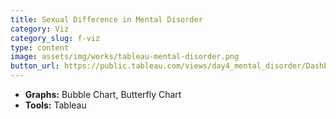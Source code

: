 ```yaml
---
title: Sexual Difference in Mental Disorder
category: Viz
category_slug: f-viz
type: content
image: assets/img/works/tableau-mental-disorder.png
button_url: https://public.tableau.com/views/day4_mental_disorder/Dashboard?:language=en&:display_count=y&:origin=viz_share_link
---
```


* **Graphs:** Bubble Chart, Butterfly Chart
* **Tools:** Tableau
